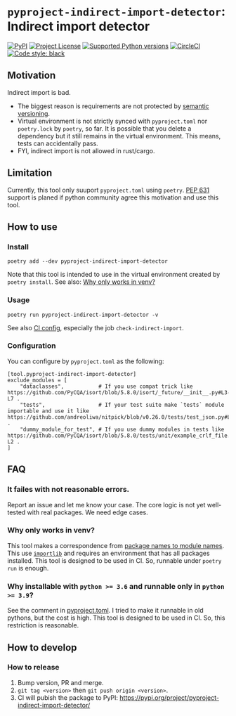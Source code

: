 # `pyproject-indirect-import-detector`: Indirect import detector

[![PyPI](https://img.shields.io/pypi/v/pyproject-indirect-import-detector.svg)](https://pypi.org/project/pyproject-indirect-import-detector)
[![Project License](https://img.shields.io/pypi/l/pyproject-indirect-import-detector.svg)](https://pypi.org/project/pyproject-indirect-import-detector)
[![Supported Python versions](https://img.shields.io/badge/python-3.9-1081c2.svg)](https://pypi.org/project/nitpick/)
[![CircleCI](https://circleci.com/gh/kenoss/pyproject-indirect-import-detector.svg?style=svg)](https://app.circleci.com/pipelines/github/kenoss/pyproject-indirect-import-detector)
[![Code style: black](https://img.shields.io/badge/code%20style-black-000000.svg)](https://github.com/psf/black)

## Motivation

Indirect import is bad.

- The biggest reason is requirements are not protected by [semantic versioning](https://semver.org/).
- Virtual environment is not strictly synced with `pyproject.toml` nor `poetry.lock` by `poetry`, so far.  It is possible that you delete a dependency but it still remains in the virtual environment.  This means, tests can accidentally pass.
- FYI, indirect import is not allowed in rust/cargo.

## Limitation

Currently, this tool only suuport `pyproject.toml` using `poetry`.
[PEP 631](https://www.python.org/dev/peps/pep-0631/) support is planed if python community agree this motivation and use this tool.

## How to use

### Install

```
poetry add --dev pyproject-indirect-import-detector
```

Note that this tool is intended to use in the virtual environment created by `poetry install`.  See also: [Why only works in venv?](#why-only-works-in-venv)

### Usage

```
poetry run pyproject-indirect-import-detector -v
```

See also [CI config](.circleci/config.yml), especially the job `check-indirect-import`.

### Configuration

You can configure by `pyproject.toml` as the following:

```
[tool.pyproject-indirect-import-detector]
exclude_modules = [
    "dataclasses",           # If you use compat trick like https://github.com/PyCQA/isort/blob/5.8.0/isort/_future/__init__.py#L3-L7 .
    "tests",                 # If your test suite make `tests` module importable and use it like https://github.com/andreoliwa/nitpick/blob/v0.26.0/tests/test_json.py#L6 .
    "dummy_module_for_test", # If you use dummy modules in tests like https://github.com/PyCQA/isort/blob/5.8.0/tests/unit/example_crlf_file.py#L1-L2 .
]
```

## FAQ

### It failes with not reasonable errors.

Report an issue and let me know your case.
The core logic is not yet well-tested with real packages.
We need edge cases.

### Why only works in venv?

This tool makes a correspondence from [package names to module names](src/pyproject_indirect_import_detector/domain.py).
This use [`importlib`](https://docs.python.org/3/library/importlib.html) and requires an environment that has all packages installed.
This tool is designed to be used in CI.  So, runnable under `poetry run` is enough.

### Why installable with `python >= 3.6` and runnable only in `python >= 3.9`?

See the comment in [pyproject.toml](./pyproject.toml).
I tried to make it runnable in old pythons, but the cost is high.
This tool is designed to be used in CI.  So, this restriction is reasonable.

## How to develop

### How to release

1. Bump version, PR and merge.
2. `git tag <version>` then `git push origin <version>`.
3. CI will pubish the package to PyPI: https://pypi.org/project/pyproject-indirect-import-detector/

